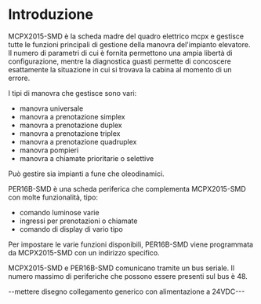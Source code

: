 # Introduzione

MCPX2015-SMD è la scheda madre del quadro elettrico mcpx e gestisce tutte le funzioni principali di gestione della manovra
del'impianto elevatore.
Il numero di parametri di cui è fornita permettono una ampia libertà di configurazione, mentre la diagnostica guasti permette di concoscere esattamente la situazione in cui
si trovava la cabina al momento di un errore.

I tipi di manovra che gestisce sono vari:
*   manovra universale
*   manovra a prenotazione simplex
*   manovra a prenotazione duplex
*   manovra a prenotazione triplex
*   manovra a prenotazione quadruplex
*   manovra pompieri
*   manovra a chiamate prioritarie o selettive

Può gestire sia impianti a fune che oleodinamici.

PER16B-SMD è una scheda periferica che complementa MCPX2015-SMD con molte funzionalità, tipo:
*   comando luminose varie
*   ingressi per prenotazioni o chiamate
*   comando di display di vario tipo

Per impostare le varie funzioni disponibili, PER16B-SMD viene programmata da MCPX2015-SMD con un indirizzo specifico.

MCPX2015-SMD e PER16B-SMD comunicano tramite un bus seriale. Il numero massimo di periferiche che possono essere presenti sul bus è 48.


--mettere disegno collegamento generico con alimentazione a 24VDC---
